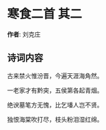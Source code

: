 # 寒食二首  其二

**作者**: 刘克庄

## 诗词内容

古来禁火惟汾晋，今遍天涯海角然。

一老家才有黔突，五侯第各起青烟。

绝谀墓笔方无愧，比乞墦人岂不贤。

独恨海棠吹打尽，枝头粉泪湿红绵。

